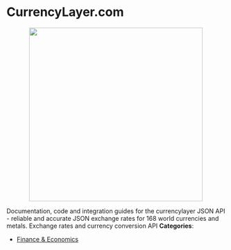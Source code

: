 # CurrencyLayer.com

<p align="center">
    <img width="400" src="https://raw.githubusercontent.com/awesome-apis/awesome-apis/apis/currencylayer-com/logo_256x256.png" />
</p>


Documentation, code and integration guides for the currencylayer JSON API - reliable and accurate JSON exchange rates for 168 world currencies and metals. Exchange rates and currency conversion API
**Categories**:

- [Finance & Economics](https://github/awesome-apis/awesome-apis#finance-and-economics)



